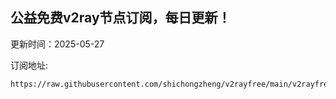 ## 公益免费v2ray节点订阅，每日更新！
更新时间：2025-05-27

订阅地址:
```
https://raw.githubusercontent.com/shichongzheng/v2rayfree/main/v2rayfree
```
